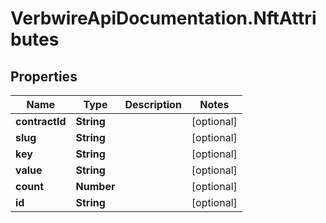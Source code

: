 # VerbwireApiDocumentation.NftAttributes

## Properties
Name | Type | Description | Notes
------------ | ------------- | ------------- | -------------
**contractId** | **String** |  | [optional] 
**slug** | **String** |  | [optional] 
**key** | **String** |  | [optional] 
**value** | **String** |  | [optional] 
**count** | **Number** |  | [optional] 
**id** | **String** |  | [optional] 

